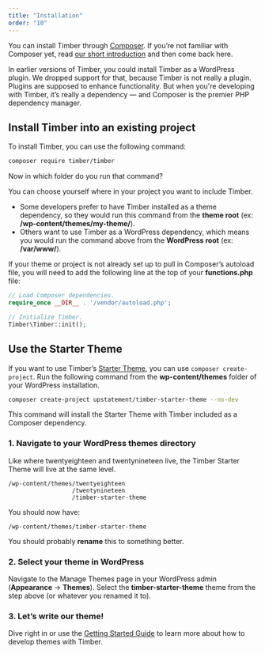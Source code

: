 ```yaml
---
title: "Installation"
order: "10"
---
```


You can install Timber through [Composer](https://getcomposer.org/download/). If you’re not familiar with Composer yet, read [our short introduction](https://timber.github.io/docs/v2/installation/intro-to-composer/) and then come back here.

In earlier versions of Timber, you could install Timber as a WordPress plugin. We dropped support for that, because Timber is not really a plugin. Plugins are supposed to enhance functionality. But when you're developing with Timber, it’s really a dependency — and Composer is the premier PHP dependency manager.

## Install Timber into an existing project

To install Timber, you can use the following command:

```bash
composer require timber/timber
```

Now in which folder do you run that command?

You can choose yourself where in your project you want to include Timber.

- Some developers prefer to have Timber installed as a theme dependency, so they would run this command from the **theme root** (ex: **/wp-content/themes/my-theme/**).
- Others want to use Timber as a WordPress dependency, which means you would run the command above from the **WordPress root** (ex: **/var/www/**).

If your theme or project is not already set up to pull in Composer’s autoload file, you will need to add the following line at the top of your **functions.php** file:

```php
// Load Composer dependencies.
require_once __DIR__ . '/vendor/autoload.php';

// Initialize Timber.
Timber\Timber::init();
```

## Use the Starter Theme

If you want to use Timber’s [Starter Theme](https://github.com/timber/starter-theme), you can use `composer create-project`. Run the following command from the **wp-content/themes** folder of your WordPress installation.

```bash
composer create-project upstatement/timber-starter-theme --no-dev
```

This command will install the Starter Theme with Timber included as a Composer dependency.

### 1. Navigate to your WordPress themes directory

Like where twentyeighteen and twentynineteen live, the Timber Starter Theme will live at the same level.

```
/wp-content/themes/twentyeighteen
                  /twentynineteen
                  /timber-starter-theme
```

You should now have:

```
/wp-content/themes/timber-starter-theme
```

You should probably **rename** this to something better.

### 2. Select your theme in WordPress

Navigate to the Manage Themes page in your WordPress admin (**Appearance** → **Themes**). Select the **timber-starter-theme** theme from the step above (or whatever you renamed it to).

### 3. Let’s write our theme!

Dive right in or use the [Getting Started Guide](/docs/v2/getting-started/introduction/) to learn more about how to develop themes with Timber.
